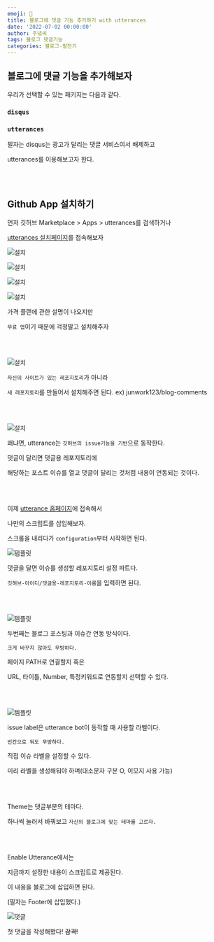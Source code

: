 ```yaml
---
emoji: 🔮
title: 블로그에 댓글 기능 추가하기 with utterances
date: '2022-07-02 00:00:00'
author: 주녘씨
tags: 블로그 댓글기능 
categories: 블로그-발전기
---
```


## 블로그에 댓글 기능을 추가해보자

우리가 선택할 수 있는 패키지는 다음과 같다.

### `disqus`

### `utterances`

필자는 disqus는 광고가 달리는 댓글 서비스여서 배제하고

utterances를 이용해보고자 한다.

<br/><br/>

## Github App 설치하기

먼저 깃허브 Marketplace > Apps > utterances를 검색하거나

[utterances 설치페이지](https://github.com/apps/utterances)를 접속해보자



![설치](install0.png)

![설치](install0-1.png)

![설치](install0-2.png)

![설치](install1.png)

가격 플랜에 관한 설명이 나오지만 

`무료 앱`이기 때문에 걱정말고 설치해주자

<br/><br/>

![설치](install2.png)

`자신의 사이트가 있는 레포지토리`가 아니라

`새 레포지토리`를 만들어서 설치해주면 된다. ex) junwork123/blog-comments

<br/><br/>

![설치](new-repo.png)

왜냐면, utterance는 `깃허브의 issue기능을 기반`으로 동작한다.

댓글이 달리면 댓글용 레포지토리에 

해당하는 포스트 이슈를 열고 댓글이 달리는 것처럼 내용이 연동되는 것이다.

<br/><br/>

이제 [utterance 홈페이지](https://utteranc.es/)에 접속해서

나만의 스크립트를 삽입해보자.

스크롤을 내리다가 `configuration`부터 시작하면 된다.

![템플릿](template.png)

댓글을 달면 이슈를 생성할 레포지토리 설정 파트다.

`깃허브-아이디/댓글용-레포지토리-이름`을 입력하면 된다.

<br/><br/>

![템플릿](template2.png)

두번째는 블로그 포스팅과 이슈간 연동 방식이다.

`크게 바꾸지 않아도 무방하다.`

페이지 PATH로 연결할지 혹은 

URL, 타이틀, Number, 특정키워드로 연동할지 선택할 수 있다.

<br/><br/>

![템플릿](template3.png)

issue label은 utterance bot이 동작할 때 사용할 라벨이다. 

`빈칸으로 둬도 무방하다.`

직접 이슈 라벨을 설정할 수 있다.

미리 라벨을 생성해둬야 하며(대소문자 구분 O, 이모지 사용 가능)

<br/><br/>

Theme는 댓글부분의 테마다. 

하나씩 눌러서 바꿔보고 `자신의 블로그에 맞는 테마를 고르자.`

<br/><br/>

Enable Utterance에서는 

지금까지 설정한 내용이 스크립트로 제공된다.

이 내용을 블로그에 삽입하면 된다.

(필자는 Footer에 삽입했다.)

![댓글](reply.png)

첫 댓글을 작성해봤다! ~~감격!~~

```toc

```